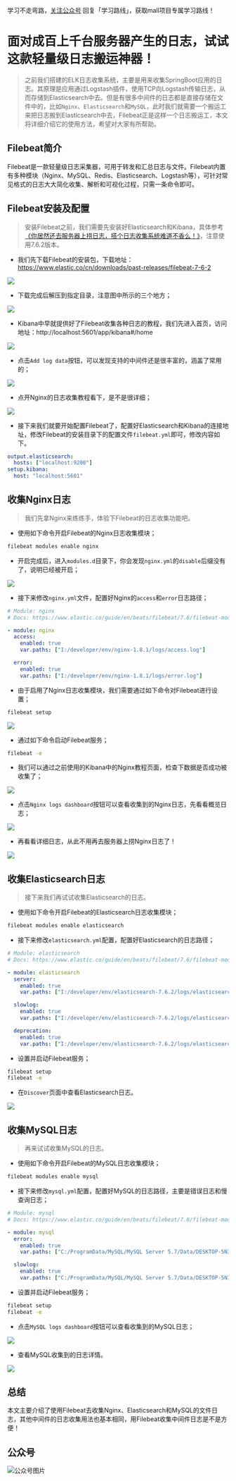 学习不走弯路，[关注公众号](#公众号) 回复「学习路线」，获取mall项目专属学习路线！

# 面对成百上千台服务器产生的日志，试试这款轻量级日志搬运神器！

> 之前我们搭建的ELK日志收集系统，主要是用来收集SpringBoot应用的日志。其原理是应用通过Logstash插件，使用TCP向Logstash传输日志，从而存储到Elasticsearch中去。但是有很多中间件的日志都是直接存储在文件中的，比如`Nginx`、`Elasticsearch`和`MySQL`，此时我们就需要一个搬运工来把日志搬到Elasticsearch中去，Filebeat正是这样一个日志搬运工，本文将详细介绍它的使用方法，希望对大家有所帮助。

## Filebeat简介

Filebeat是一款轻量级日志采集器，可用于转发和汇总日志与文件。Filebeat内置有多种模块（Nginx、MySQL、Redis、Elasticsearch、Logstash等），可针对常见格式的日志大大简化收集、解析和可视化过程，只需一条命令即可。

## Filebeat安装及配置

> 安装Filebeat之前，我们需要先安装好Elasticsearch和Kibana，具体参考[《你居然还去服务器上捞日志，搭个日志收集系统难道不香么！》](https://mp.weixin.qq.com/s/8nUunL02Y5AfXTCscYg54w)，注意使用7.6.2版本。

- 我们先下载Filebeat的安装包，下载地址：https://www.elastic.co/cn/downloads/past-releases/filebeat-7-6-2

![](../images/filebeat_start_01.png)

- 下载完成后解压到指定目录，注意图中所示的三个地方；

![](../images/filebeat_start_02.png)

- Kibana中早就提供好了Filebeat收集各种日志的教程，我们先进入首页，访问地址：http://localhost:5601/app/kibana#/home

![](../images/filebeat_start_03.png)

- 点击`Add log data`按钮，可以发现支持的中间件还是很丰富的，涵盖了常用的；

![](../images/filebeat_start_04.png)

- 点开Nginx的日志收集教程看下，是不是很详细；

![](../images/filebeat_start_05.png)

- 接下来我们就要开始配置Filebeat了，配置好Elasticsearch和Kibana的连接地址，修改Filebeat的安装目录下的配置文件`filebeat.yml`即可，修改内容如下。

```yaml
output.elasticsearch:
  hosts: ["localhost:9200"]
setup.kibana:
  host: "localhost:5601"
```

## 收集Nginx日志

> 我们先拿Nginx来练练手，体验下Filebeat的日志收集功能吧。

- 使用如下命令开启Filebeat的Nginx日志收集模块；

```bash
filebeat modules enable nginx
```

- 开启完成后，进入`modules.d`目录下，你会发现`nginx.yml`的`disable`后缀没有了，说明已经被开启；

![](../images/filebeat_start_06.png)

- 接下来修改`nginx.yml`文件，配置好Nginx的`access`和`error`日志路径；

```yaml
# Module: nginx
# Docs: https://www.elastic.co/guide/en/beats/filebeat/7.6/filebeat-module-nginx.html

- module: nginx
  access:
    enabled: true
    var.paths: ["I:/developer/env/nginx-1.8.1/logs/access.log"]

  error:
    enabled: true
    var.paths: ["I:/developer/env/nginx-1.8.1/logs/error.log"]
```

- 由于启用了Nginx日志收集模块，我们需要通过如下命令对Filebeat进行设置；

```bash
filebeat setup
```

![](../images/filebeat_start_07.png)

- 通过如下命令启动Filebeat服务；

```bash
filebeat -e
```

- 我们可以通过之前使用的Kibana中的Nginx教程页面，检查下数据是否成功被收集了；

![](../images/filebeat_start_08.png)

- 点击`Nginx logs dashboard`按钮可以查看收集到的Nginx日志，先看看概览日志；

![](../images/filebeat_start_09.png)

- 再看看详细日志，从此不用再去服务器上捞Nginx日志了！

![](../images/filebeat_start_10.png)

## 收集Elasticsearch日志

> 接下来我们再试试收集Elasticsearch的日志。

- 使用如下命令开启Filebeat的Elasticsearch日志收集模块；

```bash
filebeat modules enable elasticsearch
```

- 接下来修改`elasticsearch.yml`配置，配置好Elasticsearch的日志路径；

```yaml
# Module: elasticsearch
# Docs: https://www.elastic.co/guide/en/beats/filebeat/7.6/filebeat-module-elasticsearch.html

- module: elasticsearch
  server:
    enabled: true
    var.paths: ["I:/developer/env/elasticsearch-7.6.2/logs/elasticsearch.log"]

  slowlog:
    enabled: true
    var.paths: ["I:/developer/env/elasticsearch-7.6.2/logs/elasticsearch_index_indexing_slowlog.log","I:/developer/env/elasticsearch-7.6.2/logs/elasticsearch_index_search_slowlog.log"]

  deprecation:
    enabled: true
    var.paths: ["I:/developer/env/elasticsearch-7.6.2/logs/elasticsearch_deprecation.log"]
```

- 设置并启动Filebeat服务；

```bash
filebeat setup
filebeat -e
```

- 在`Discover`页面中查看Elasticsearch日志。

![](../images/filebeat_start_11.png)

## 收集MySQL日志

> 再来试试收集MySQL的日志。

- 使用如下命令开启Filebeat的MySQL日志收集模块；

```bash
filebeat modules enable mysql
```

- 接下来修改`mysql.yml`配置，配置好MySQL的日志路径，主要是错误日志和慢查询日志；

```yaml
# Module: mysql
# Docs: https://www.elastic.co/guide/en/beats/filebeat/7.6/filebeat-module-mysql.html

- module: mysql
  error:
    enabled: true
    var.paths: ["C:/ProgramData/MySQL/MySQL Server 5.7/Data/DESKTOP-5NIMJ19.err"]

  slowlog:
    enabled: true
    var.paths: ["C:/ProgramData/MySQL/MySQL Server 5.7/Data/DESKTOP-5NIMJ19-slow.log"]
```

- 设置并启动Filebeat服务；

```bash
filebeat setup
filebeat -e
```

- 点击`MySQL logs dashboard`按钮可以查看收集到的MySQL日志；

![](../images/filebeat_start_12.png)

- 查看MySQL收集到的日志详情。

![](../images/filebeat_start_13.png)

## 总结

本文主要介绍了使用Filebeat去收集Nginx、Elasticsearch和MySQL的文件日志，其他中间件的日志收集用法也基本相同，用Filebeat收集中间件日志是不是方便！

## 公众号

![公众号图片](http://macro-oss.oss-cn-shenzhen.aliyuncs.com/mall/banner/qrcode_for_macrozheng_258.jpg)


